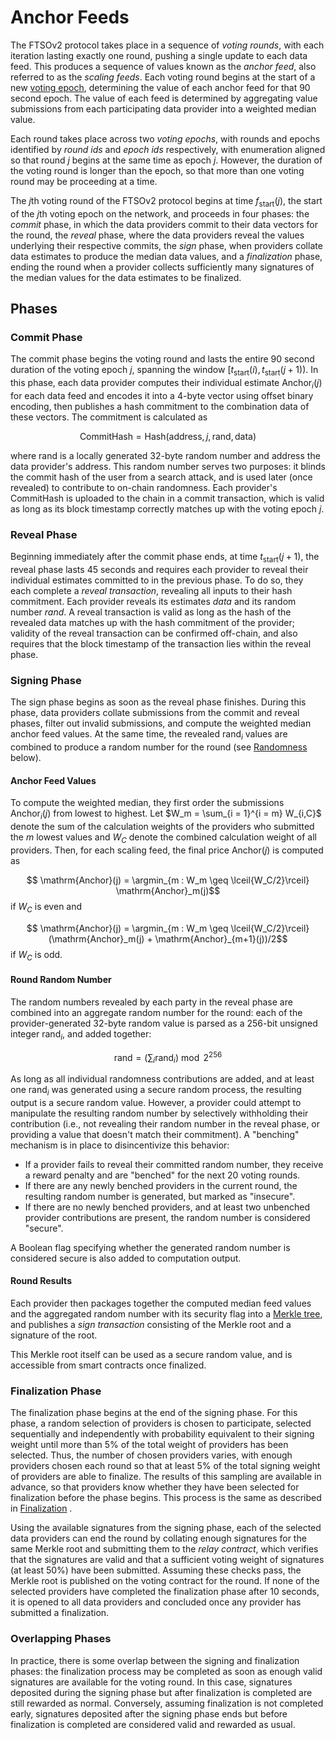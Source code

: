 # Anchor Feeds
The FTSOv2 protocol takes place in a sequence of *voting rounds*, with each iteration lasting exactly one round, pushing a single update to each data feed. This produces a sequence of values known as the *anchor feed*, also referred to as the *scaling feeds*. Each voting round begins at the start of a new [voting epoch](../FSP/Epochs.md#voting-epoch), determining the value of each anchor feed for that $90$ second epoch. The value of each feed is determined by aggregating value submissions from each participating data provider into a weighted median value.

Each round takes place across two *voting epochs*, with rounds and epochs identified by *round ids* and *epoch ids* respectively, with enumeration aligned so that round $j$ begins at the same time as epoch $j$. However, the duration of the voting round is longer than the epoch, so that more than one voting round may be proceeding at a time. 

The $j$th voting round of the FTSOv2 protocol begins at time $f_\text{start}(j)$, the start of the $j$th voting epoch on the network, and proceeds in four phases: the *commit* phase, in which the data providers commit to their data vectors for the round, the *reveal* phase, where the data providers reveal the values underlying their respective commits, the *sign* phase, when providers collate data estimates to produce the median data values, and a *finalization* phase, ending the round when a provider collects sufficiently many signatures of the median values for the data estimates to be finalized.

## Phases
### Commit Phase
The commit phase begins the voting round and lasts the entire $90$ second duration of the voting epoch $j$, spanning the window $[t_\mathrm{start}(i), t_\mathrm{start}(j + 1))$. In this phase, each data provider computes their individual estimate $\mathrm{Anchor}_i(j)$ for each data feed and encodes it into a $4$-byte vector using offset binary encoding, then publishes a hash commitment to the combination $\mathrm{data}$ of these vectors. The commitment is calculated as

$$\mathrm{Commit Hash} = \mathrm{Hash}(\mathrm{address}, j, \mathrm{rand}, \mathrm{data})$$

where $\mathrm{rand}$ is a locally generated $32$-byte random number and $\mathrm{address}$ the data provider's address. This random number serves two purposes: it blinds the commit hash of the user from a search attack, and is used later (once revealed) to contribute to on-chain randomness. Each provider's $\mathrm{CommitHash}$ is uploaded to the chain in a commit transaction, which is valid as long as its block timestamp correctly matches up with the voting epoch *j*. 

### Reveal Phase
Beginning immediately after the commit phase ends, at time $t_\text{start}(j + 1)$, the reveal phase lasts $45$ seconds and requires each provider to reveal their individual estimates committed to in the previous phase. To do so, they each complete a *reveal transaction*, revealing all inputs to their hash commitment. Each provider reveals its estimates *data* and its random number *rand*. A reveal transaction is valid as long as the hash of the revealed data matches up with the hash commitment of the provider; validity of the reveal transaction can be confirmed off-chain, and also requires that the block timestamp of the transaction lies within the reveal phase. 

###  Signing Phase
The sign phase begins as soon as the reveal phase finishes. During this phase, data providers collate submissions from the commit and reveal phases, filter out invalid submissions, and compute the weighted median anchor feed values.
At the same time, the revealed $\mathrm{rand}_i$ values are combined to produce a random number for the round (see [Randomness](#randomness) below).

#### Anchor Feed Values

To compute the weighted median, they first order the submissions $\mathrm{Anchor}_i(j)$ from lowest to highest. Let $W_m = \sum_{i = 1}^{i = m} W_{i,C}$ denote the sum of the calculation weights of the providers who submitted the $m$ lowest values and $W_C$ denote the combined calculation weight of all providers. Then, for each scaling feed, the final price $\mathrm{Anchor}(j)$ is computed as

$$ \mathrm{Anchor}(j) = \argmin_{m : W_m \geq \lceil{W_C/2}\rceil} \mathrm{Anchor}_m(j)$$
if $W_C$ is even and

$$ \mathrm{Anchor}(j) = \argmin_{m : W_m \geq \lceil{W_C/2}\rceil} (\mathrm{Anchor}_m(j) + \mathrm{Anchor}_{m+1}(j))/2$$
if $W_C$ is odd. 

#### Round Random Number

The random numbers revealed by each party in the reveal phase are combined into an aggregate random number for the round: each of the provider-generated 32-byte random value is parsed as a 256-bit unsigned integer $\mathrm{rand}_i$, and added together:

$$\mathrm{rand} = \left( \sum_i \mathrm{rand}_i \right) \bmod 2^{256}$$

As long as all individual randomness contributions are added, and at least one $\mathrm{rand}_i$ was generated using a secure random process, the resulting output is a secure random value.
However, a provider could attempt to manipulate the resulting random number by selectively withholding their contribution (i.e., not revealing their random number in the reveal phase, or providing a value that doesn't match their commitment). A "benching" mechanism is in place to disincentivize this behavior:
- If a provider fails to reveal their committed random number, they receive a reward penalty and are "benched" for the next $20$ voting rounds.
- If there are any newly benched providers in the current round, the resulting random number is generated, but marked as "insecure".
- If there are no newly benched providers, and at least two unbenched provider contributions are present, the random number is considered "secure".

A Boolean flag specifying whether the generated random number is considered secure is also added to computation output.

#### Round Results

Each provider then packages together the computed median feed values and the aggregated random number with its security flag into a [Merkle tree](../Utilities/MerkleTree.md), and publishes a *sign transaction* consisting of the Merkle root and a signature of the root.

This Merkle root itself can be used as a secure random value, and is accessible from smart contracts once finalized.

### Finalization Phase
The finalization phase begins at the end of the signing phase. For this phase, a random selection of providers is chosen to participate, selected sequentially and independently with probability equivalent to their signing weight until more than $5\%$ of the total weight of providers has been selected. Thus, the number of chosen providers varies, with enough providers chosen each round so that at least $5\%$ of the total signing weight of providers are able to finalize. The results of this sampling are available in advance, so that providers know whether they have been selected for finalization before the phase begins. This process is the same as described in [Finalization](../FSP/Finalization.md#finalizer-selection) .

Using the available signatures from the signing phase, each of the selected data providers can end the round by collating enough signatures for the same Merkle root and submitting them to the *relay contract*, which verifies that the signatures are valid and that a sufficient voting weight of signatures (at least $50\%$) have been submitted. Assuming these checks pass, the Merkle root is published on the voting contract for the round. If none of the selected providers have completed the finalization phase after $10$ seconds, it is opened to all data providers and concluded once any provider has submitted a finalization.

### Overlapping Phases 
In practice, there is some overlap between the signing and finalization phases: the finalization process may be completed as soon as enough valid signatures are available for the voting round. In this case, signatures deposited during the signing phase but after finalization is completed are still rewarded as normal. Conversely, assuming finalization is not completed early, signatures deposited after the signing phase ends but before finalization is completed are considered valid and rewarded as usual.